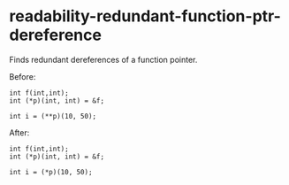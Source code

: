 readability-redundant-function-ptr-dereference
==============================================

Finds redundant dereferences of a function pointer.

Before:

    int f(int,int);
    int (*p)(int, int) = &f;

    int i = (**p)(10, 50);

After:

    int f(int,int);
    int (*p)(int, int) = &f;

    int i = (*p)(10, 50);
